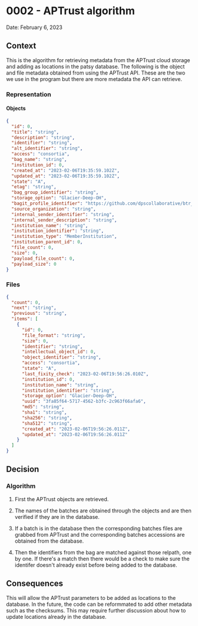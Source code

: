 # 0002 - APTrust algorithm

Date: February 6, 2023

## Context

This is the algorithm for retrieving metadata from the APTrust cloud storage and
adding as locations in the patsy database. The following is the object and file
metadata obtained from using the APTrust API. These are the two we use in the program
but there are more metadata the API can retrieve.

### Representation

#### Objects

```json
{
  "id": 0,
  "title": "string",
  "description": "string",
  "identifier": "string",
  "alt_identifier": "string",
  "access": "consortia",
  "bag_name": "string",
  "institution_id": 0,
  "created_at": "2023-02-06T19:35:59.102Z",
  "updated_at": "2023-02-06T19:35:59.102Z",
  "state": "A",
  "etag": "string",
  "bag_group_identifier": "string",
  "storage_option": "Glacier-Deep-OH",
  "bagit_profile_identifier": "https://github.com/dpscollaborative/btr_bagit_profile/releases/download/1.0/btr-bagit-profile.json",
  "source_organization": "string",
  "internal_sender_identifier": "string",
  "internal_sender_description": "string",
  "institution_name": "string",
  "institution_identifier": "string",
  "institution_type": "MemberInstitution",
  "institution_parent_id": 0,
  "file_count": 0,
  "size": 0,
  "payload_file_count": 0,
  "payload_size": 0
}
```

### Files

```json
{
  "count": 0,
  "next": "string",
  "previous": "string",
  "items": [
    {
      "id": 0,
      "file_format": "string",
      "size": 0,
      "identifier": "string",
      "intellectual_object_id": 0,
      "object_identifier": "string",
      "access": "consortia",
      "state": "A",
      "last_fixity_check": "2023-02-06T19:56:26.010Z",
      "institution_id": 0,
      "institution_name": "string",
      "institution_identifier": "string",
      "storage_option": "Glacier-Deep-OH",
      "uuid": "3fa85f64-5717-4562-b3fc-2c963f66afa6",
      "md5": "string",
      "sha1": "string",
      "sha256": "string",
      "sha512": "string",
      "created_at": "2023-02-06T19:56:26.011Z",
      "updated_at": "2023-02-06T19:56:26.011Z"
    }
  ]
}
```

## Decision

### Algorithm

1. First the APTrust objects are retrieved.

2. The names of the batches are obtained through the objects and are then verified
if they are in the database.

3. If a batch is in the database then the corresponding batches files are grabbed
from APTrust and the corresponding batches accessions are obtained from the database.

4. Then the identifiers from the bag are matched against those relpath, one by one.
If there's a match then there would be a check to make sure the identifer doesn't
already exist before being added to the database.

## Consequences

This will allow the APTrust parameters to be added as locations to the database.
In the future, the code can be reformmated to add other metadata such as the checksums.
This may require further discussion about how to update locations already in the database.
